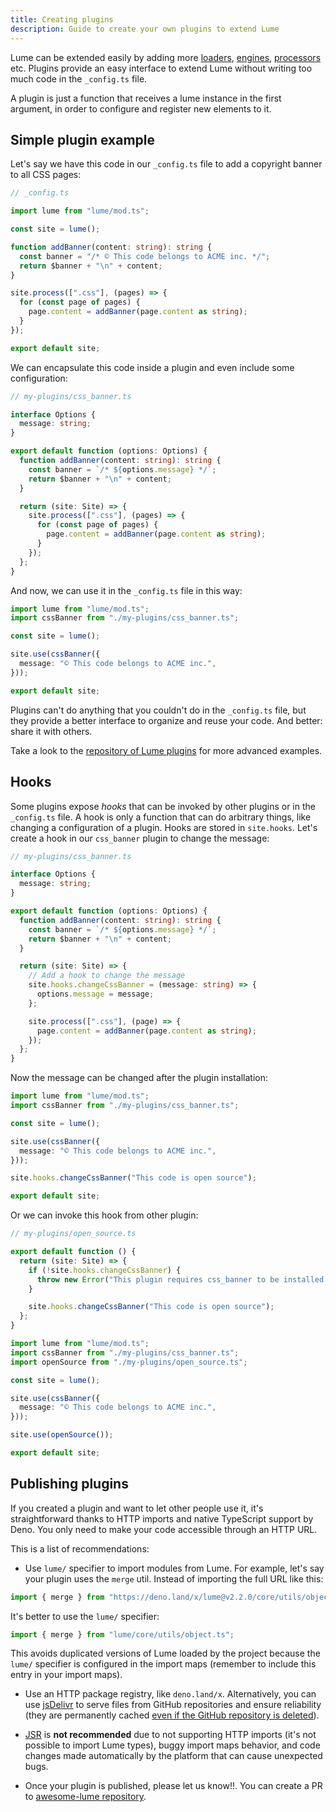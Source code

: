 ```yaml
---
title: Creating plugins
description: Guide to create your own plugins to extend Lume
---
```


Lume can be extended easily by adding more [loaders](../core/loaders.md),
[engines](../core/loaders.md#template-engines),
[processors](../core/processors.md) etc. Plugins provide an easy interface to
extend Lume without writing too much code in the `_config.ts` file.

A plugin is just a function that receives a lume instance in the first argument,
in order to configure and register new elements to it.

## Simple plugin example

Let's say we have this code in our `_config.ts` file to add a copyright banner
to all CSS pages:

```ts
// _config.ts

import lume from "lume/mod.ts";

const site = lume();

function addBanner(content: string): string {
  const banner = "/* © This code belongs to ACME inc. */";
  return $banner + "\n" + content;
}

site.process([".css"], (pages) => {
  for (const page of pages) {
    page.content = addBanner(page.content as string);
  }
});

export default site;
```

We can encapsulate this code inside a plugin and even include some
configuration:

```ts
// my-plugins/css_banner.ts

interface Options {
  message: string;
}

export default function (options: Options) {
  function addBanner(content: string): string {
    const banner = `/* ${options.message} */`;
    return $banner + "\n" + content;
  }

  return (site: Site) => {
    site.process([".css"], (pages) => {
      for (const page of pages) {
        page.content = addBanner(page.content as string);
      }
    });
  };
}
```

And now, we can use it in the `_config.ts` file in this way:

```ts
import lume from "lume/mod.ts";
import cssBanner from "./my-plugins/css_banner.ts";

const site = lume();

site.use(cssBanner({
  message: "© This code belongs to ACME inc.",
}));

export default site;
```

Plugins can't do anything that you couldn't do in the `_config.ts` file, but
they provide a better interface to organize and reuse your code. And better:
share it with others.

Take a look to the
[repository of Lume plugins](https://github.com/lumeland/lume/tree/master/plugins)
for more advanced examples.

## Hooks

Some plugins expose _hooks_ that can be invoked by other plugins or in the
`_config.ts` file. A hook is only a function that can do arbitrary things, like
changing a configuration of a plugin. Hooks are stored in `site.hooks`. Let's
create a hook in our `css_banner` plugin to change the message:

```ts
// my-plugins/css_banner.ts

interface Options {
  message: string;
}

export default function (options: Options) {
  function addBanner(content: string): string {
    const banner = `/* ${options.message} */`;
    return $banner + "\n" + content;
  }

  return (site: Site) => {
    // Add a hook to change the message
    site.hooks.changeCssBanner = (message: string) => {
      options.message = message;
    };

    site.process([".css"], (page) => {
      page.content = addBanner(page.content as string);
    });
  };
}
```

Now the message can be changed after the plugin installation:

```ts
import lume from "lume/mod.ts";
import cssBanner from "./my-plugins/css_banner.ts";

const site = lume();

site.use(cssBanner({
  message: "© This code belongs to ACME inc.",
}));

site.hooks.changeCssBanner("This code is open source");

export default site;
```

Or we can invoke this hook from other plugin:

```ts
// my-plugins/open_source.ts

export default function () {
  return (site: Site) => {
    if (!site.hooks.changeCssBanner) {
      throw new Error("This plugin requires css_banner to be installed before");
    }

    site.hooks.changeCssBanner("This code is open source");
  };
}
```

```ts
import lume from "lume/mod.ts";
import cssBanner from "./my-plugins/css_banner.ts";
import openSource from "./my-plugins/open_source.ts";

const site = lume();

site.use(cssBanner({
  message: "© This code belongs to ACME inc.",
}));

site.use(openSource());

export default site;
```

## Publishing plugins

If you created a plugin and want to let other people use it, it's
straightforward thanks to HTTP imports and native TypeScript support by Deno.
You only need to make your code accessible through an HTTP URL.

This is a list of recommendations:

- Use `lume/` specifier to import modules from Lume. For example, let's say your
  plugin uses the `merge` util. Instead of importing the full URL like this:

```js
import { merge } from "https://deno.land/x/lume@v2.2.0/core/utils/object.ts";
```

It's better to use the `lume/` specifier:

```js
import { merge } from "lume/core/utils/object.ts";
```

This avoids duplicated versions of Lume loaded by the project because the
`lume/` specifier is configured in the import maps (remember to include this
entry in your import maps).

- Use an HTTP package registry, like `deno.land/x`. Alternatively, you can use
  [jsDelivr](https://www.jsdelivr.com/) to serve files from GitHub repositories
  and ensure reliability (they are permanently cached
  [even if the GitHub repository is deleted](https://www.jsdelivr.com/github)).

- [JSR](https://jsr.io/) is **not recommended** due to not supporting HTTP
  imports (it's not possible to import Lume types), buggy import maps behavior,
  and code changes made automatically by the platform that can cause unexpected
  bugs.

- Once your plugin is published, please let us know!!. You can create a PR to
  [awesome-lume repository](https://github.com/lumeland/awesome-lume).
